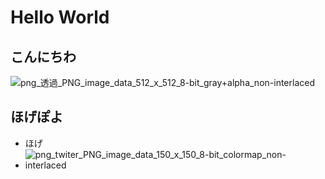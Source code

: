 # Hello World

## こんにちわ
![png_透過_PNG_image_data_512_x_512_8-bit_gray+alpha_non-interlaced](https://github.com/enotiru-moove/pagestest/assets/97928653/d07e2f23-2ae6-47da-96b4-4570e6464fd6)

## ほげぽよ
- ほげ
- ![png_twiter_PNG_image_data_150_x_150_8-bit_colormap_non-interlaced](https://github.com/enotiru-moove/pagestest/assets/97928653/85107a43-ca94-456a-a941-b2d5b2d6167b)
